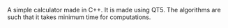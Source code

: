 A simple calculator made in C++. It is made using QT5.
The algorithms are such that it takes minimum time for computations.
